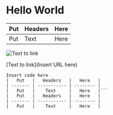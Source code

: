 Hello World
===

|   Put   |   Headers   |   Here   |
| ------- | ----------- | -------- |
|   Put   |    Text     |   Here   |

![Text to link](https://www.filepicker.io/api/file/s8sY468cQie0mKzK3tBC)

[Text to link](Insert URL here)
```
Insert code here
|   Put   |   Headers   |   Here   |
| ------- | ----------- | -------- |
|   Put   |    Text     |   Here   |```
|   Put   |   Headers   |   Here   |
| ------- | ----------- | -------- |
|   Put   |    Text     |   Here   |